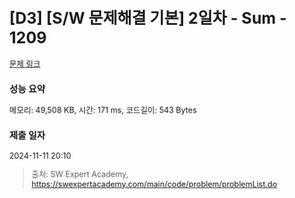 # [D3] [S/W 문제해결 기본] 2일차 - Sum - 1209 

[문제 링크](https://swexpertacademy.com/main/code/problem/problemDetail.do?contestProbId=AV13_BWKACUCFAYh) 

### 성능 요약

메모리: 49,508 KB, 시간: 171 ms, 코드길이: 543 Bytes

### 제출 일자

2024-11-11 20:10



> 출처: SW Expert Academy, https://swexpertacademy.com/main/code/problem/problemList.do